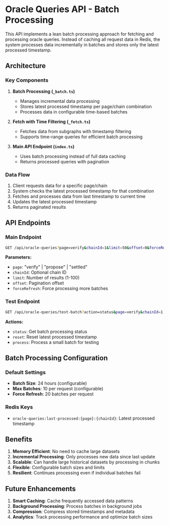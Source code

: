 # Oracle Queries API - Batch Processing

This API implements a lean batch processing approach for fetching and processing oracle queries. Instead of caching all request data in Redis, the system processes data incrementally in batches and stores only the latest processed timestamp.

## Architecture

### Key Components

1. **Batch Processing (`_batch.ts`)**

   - Manages incremental data processing
   - Stores latest processed timestamp per page/chain combination
   - Processes data in configurable time-based batches

2. **Fetch with Time Filtering (`_fetch.ts`)**

   - Fetches data from subgraphs with timestamp filtering
   - Supports time-range queries for efficient batch processing

3. **Main API Endpoint (`index.ts`)**
   - Uses batch processing instead of full data caching
   - Returns processed queries with pagination

### Data Flow

1. Client requests data for a specific page/chain
2. System checks the latest processed timestamp for that combination
3. Fetches and processes data from last timestamp to current time
4. Updates the latest processed timestamp
5. Returns paginated results

## API Endpoints

### Main Endpoint

```bash
GET /api/oracle-queries?page=verify&chainId=1&limit=50&offset=0&forceRefresh=true
```

**Parameters:**

- `page`: "verify" | "propose" | "settled"
- `chainId`: Optional chain ID
- `limit`: Number of results (1-100)
- `offset`: Pagination offset
- `forceRefresh`: Force processing more batches

### Test Endpoint

```bash
GET /api/oracle-queries/test-batch?action=status&page=verify&chainId=1
```

**Actions:**

- `status`: Get batch processing status
- `reset`: Reset latest processed timestamp
- `process`: Process a small batch for testing

## Batch Processing Configuration

### Default Settings

- **Batch Size**: 24 hours (configurable)
- **Max Batches**: 10 per request (configurable)
- **Force Refresh**: 20 batches per request

### Redis Keys

- `oracle-queries:last-processed:{page}:{chainId}`: Latest processed timestamp

## Benefits

1. **Memory Efficient**: No need to cache large datasets
2. **Incremental Processing**: Only processes new data since last update
3. **Scalable**: Can handle large historical datasets by processing in chunks
4. **Flexible**: Configurable batch sizes and limits
5. **Resilient**: Continues processing even if individual batches fail

## Future Enhancements

1. **Smart Caching**: Cache frequently accessed data patterns
2. **Background Processing**: Process batches in background jobs
3. **Compression**: Compress stored timestamps and metadata
4. **Analytics**: Track processing performance and optimize batch sizes
